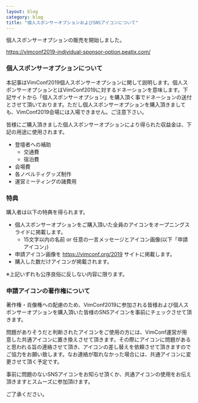 ```yaml
---
layout: blog
category: blog
title: "個人スポンサーオプションおよびSNSアイコンについて"
---
```


個人スポンサーオプションの販売を開始しました。

<https://vimconf2019-individual-sponsor-option.peatix.com/>


### 個人スポンサーオプションについて

本記事はVimConf2019個人スポンサーオプションに関して説明します。個人スポンサーオプションとはVimConf2019に対するドネーションを意味します。下記サイトから「個人スポンサーオプション」を購入頂く事でドネーションの送付とさせて頂いております。ただし個人スポンサーオプションを購入頂きましても、VimConf2019会場には入場できません。ご注意下さい。

皆様にご購入頂きました個人スポンサーオプションにより得られた収益金は、下記の用途に使用されます。

- 登壇者への補助
    - 交通費
    - 宿泊費
- 会場費
- 各ノベルティグッズ制作
- 運営ミーティングの諸費用

### 特典

購入者は以下の特典を得られます。

- 個人スポンサーオプションをご購入頂いた全員のアイコンをオープニングスライドに掲載します。
    - 15文字以内の名前 or 任意の一言メッセージとアイコン画像(以下「申請アイコン」)
- 申請アイコン画像を https://vimconf.org/2019 サイトに掲載します。
- 購入した数だけアイコンが掲載されます。

※上記いずれも公序良俗に反しない内容に限ります。

### 申請アイコンの著作権について

著作権・肖像権への配慮のため、VimConf2019に参加される皆様および個人スポンサーオプションを購入頂いた皆様のSNSアイコンを事前にチェックさせて頂きます。

問題がありそうだと判断されたアイコンをご使用の方には、VimConf運営が用意した共通アイコンに置き換えさせて頂きます。その際にアイコンに問題があると思われる旨の連絡させて頂き、アイコンの差し替えを依頼させて頂きますのでご協力をお願い致します。なお連絡が取れなかった場合には、共通アイコンに変更させて頂く予定です。

事前に問題のないSNSアイコンをお知らせ頂くか、共通アイコンの使用をお伝え頂きますとスムーズに参加頂けます。

ご了承ください。
